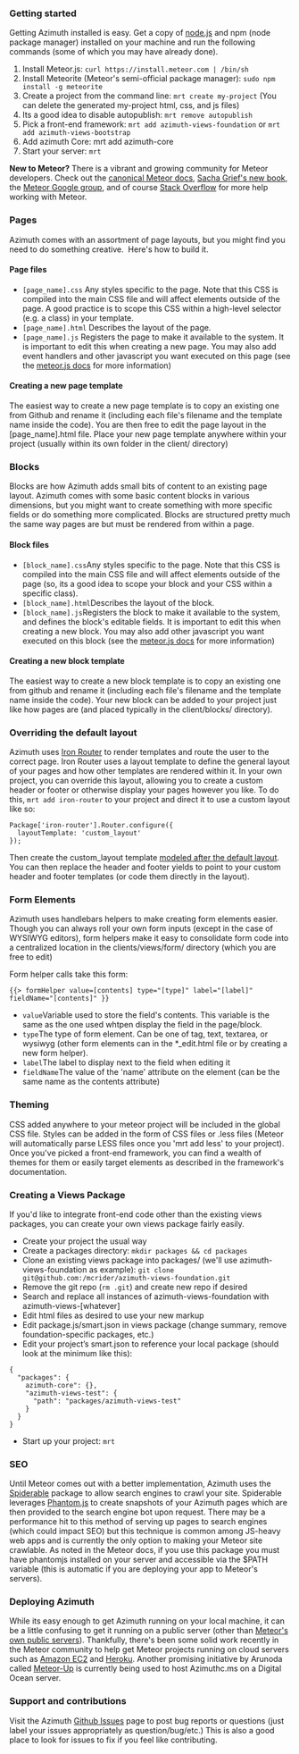 ### Getting started

Getting Azimuth installed is easy.  Get a copy of [node.js](http://nodejs.org/) and npm (node package manager) installed on your machine and run the following commands (some of which you may have already done).

1.  Install Meteor.js: `curl https://install.meteor.com | /bin/sh`
2.  Install Meteorite (Meteor's semi-official package manager): `sudo npm install -g meteorite`
3.  Create a project from the command line: `mrt create my-project` (You can delete the generated my-project html, css, and js files)
4.  Its a good idea to disable autopublish: `mrt remove autopublish`
5.  Pick a front-end framework: `mrt add azimuth-views-foundation` or `mrt add azimuth-views-bootstrap`
6.  Add azimuth Core: mrt add azimuth-core
7.  Start your server: `mrt`

**New to Meteor?**  There is a vibrant and growing community for Meteor developers.  Check out the [canonical Meteor docs](http://docs.meteor.com/#meteor_startup), [Sacha Grief's new book](http://www.discovermeteor.com/), the [Meteor Google group](https://groups.google.com/forum/?fromgroups=#!forum/meteor-talk), and of course [Stack Overflow](http://stackoverflow.com/questions/tagged/meteor) for more help working with Meteor.

### Pages

Azimuth comes with an assortment of page layouts, but you might find you need to do something creative.&nbsp; Here's how to build it.

#### Page files

*   `[page_name].css` Any styles specific to the page.  Note that this CSS is compiled into the main CSS file and will affect elements outside of the page.  A good practice is to scope this CSS within a high-level selector (e.g. a class) in your template.
*   `[page_name].html` Describes the layout of the page.
*   `[page_name].js` Registers the page to make it available to the system.  It is important to edit this when creating a new page.  You may also add event handlers and other javascript you want executed on this page (see the [meteor.js docs](http://docs.meteor.com/#templates_api) for more information)

#### Creating a new page template

The easiest way to create a new page template is to copy an existing one from Github and rename it (including each file's filename and the template name inside the code).  You are then free to edit the page layout in the [page_name].html file.  Place your new page template anywhere within your project (usually within its own folder in the client/ directory)

### Blocks

Blocks are how Azimuth adds small bits of content to an existing page layout.  Azimuth comes with some basic content blocks in various dimensions, but you might want to create something with more specific fields or do something more complicated.  Blocks are structured pretty much the same way pages are but must be rendered from within a page.

#### Block files

*   `[block_name].css`Any styles specific to the page.  Note that this CSS is compiled into the main CSS file and will affect elements outside of the page (so, its a good idea to scope your block and your CSS within a specific class).
*   `[block_name].html`Describes the layout of the block.
*   `[block_name].js`Registers the block to make it available to the system, and defines the block's editable fields.  It is important to edit this when creating a new block.  You may also add other javascript you want executed on this block (see the [meteor.js docs](http://docs.meteor.com/#templates_api) for more information)

#### Creating a new block template

The easiest way to create a new block template is to copy an existing one from github and rename it (including each file's filename and the template name inside the code).  Your new block can be added to your project just like how pages are (and placed typically in the client/blocks/ directory).

### Overriding the default layout

Azimuth uses [Iron Router](https://github.com/EventedMind/iron-router) to render templates and route the user to the correct page.  Iron Router uses a layout template to define the general layout of your pages and how other templates are rendered within it.  In your own project, you can override this layout, allowing you to create a custom header or footer or otherwise display your pages however you like.  To do this, `mrt add iron-router` to your project and direct it to use a custom layout like so:

```
Package['iron-router'].Router.configure({
  layoutTemplate: 'custom_layout'
});
```

Then create the custom_layout template [modeled after the default layout](https://github.com/mcrider/azimuth-core/blob/master/client/views/layout.html).  You can then replace the header and footer yields to point to your custom header and footer templates (or code them directly in the layout).

### Form Elements

Azimuth uses handlebars helpers to make creating form elements easier. Though you can always roll your own form inputs (except in the case of WYSIWYG editors), form helpers make it easy to consolidate form code into a centralized location in the clients/views/form/ directory (which you are free to edit)

Form helper calls take this form:
```
{{> formHelper value=[contents] type="[type]" label="[label]" fieldName="[contents]" }}
```

*   `value`Variable used to store the field's contents.  This variable is the same as the one used whtpen display the field in the page/block.
*   `type`The type of form element.  Can be one of tag, text, textarea, or wysiwyg (other form elements can in the *_edit.html file or by creating a new form helper).
*   `label`The label to display next to the field when editing it
*   `fieldName`The value of the 'name' attribute on the element (can be the same name as the contents attribute)</section>
<section id="theming">

### Theming

CSS added anywhere to your meteor project will be included in the global CSS file.  Styles can be added in the form of CSS files or .less files (Meteor will automatically parse LESS files once you 'mrt add less' to your project).  Once you've picked a front-end framework, you can find a wealth of themes for them or easily target elements as described in the framework's documentation.

### Creating a Views Package

If you'd like to integrate front-end code other than the existing views packages, you can create your own views package fairly easily.

* Create your project the usual way
* Create a packages directory: `mkdir packages && cd packages`
* Clone an existing views package into packages/ (we'll use azimuth-views-foundation as example): `git clone git@github.com:/mcrider/azimuth-views-foundation.git`
* Remove the git repo (`rm .git`) and create new repo if desired
* Search and replace all instances of azimuth-views-foundation with azimuth-views-[whatever]
* Edit html files as desired to use your new markup
* Edit package.js/smart.json in views package (change summary, remove foundation-specific packages, etc.)
* Edit your project’s smart.json to reference your local package (should look at the minimum like this):
```
{
  "packages": {
    azimuth-core": {},
    "azimuth-views-test": {
      "path": "packages/azimuth-views-test"
    }
  }
}
```
* Start up your project: `mrt`

### SEO

Until Meteor comes out with a better implementation, Azimuth uses the [Spiderable](http://docs.meteor.com/#spiderable) package to allow search engines to crawl your site.  Spiderable leverages [Phantom.js](http://phantomjs.org/) to create snapshots of your Azimuth pages which are then provided to the search engine bot upon request.  There may be a performance hit to this method of serving up pages to search engines (which could impact SEO) but this technique is common among JS-heavy web apps and is currently the only option to making your Meteor site crawlable.  As noted in the Meteor docs, if you use this package you must have phantomjs installed on your server and accessible via the $PATH variable (this is automatic if you are deploying your app to Meteor's servers).


### Deploying Azimuth

While its easy enough to get Azimuth running on your local machine, it can be a little confusing to get it running on a public server (other than [Meteor's own public servers](http://docs.meteor.com/#deploying)).  Thankfully, there's been some solid work recently in the Meteor community to help get Meteor projects running on cloud servers such as [Amazon EC2](https://github.com/netmute/meteor.sh) and [Heroku](https://github.com/oortcloud/heroku-buildpack-meteorite).  Another promising initiative by Arunoda called [Meteor-Up](https://github.com/arunoda/meteor-up) is currently being used to host Azimuthc.ms on a Digital Ocean server.

### Support and contributions

Visit the Azimuth [Github Issues](http://github.com/mcrider/azimuth/issues) page to post bug reports or questions (just label your issues appropriately as question/bug/etc.)  This is also a good place to look for issues to fix if you feel like contributing.
